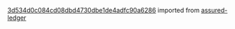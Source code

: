 [3d534d0c084cd08dbd4730dbe1de4adfc90a6286](https://github.com/insolar/assured-ledger/commit/3d534d0c084cd08dbd4730dbe1de4adfc90a6286) imported from [assured-ledger](https://github.com/insolar/assured-ledger)
